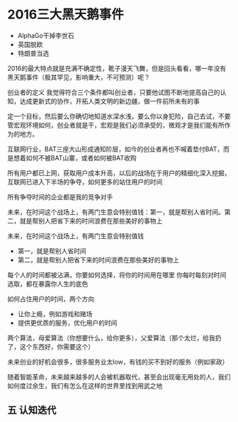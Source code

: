 # 2016三大黑天鹅事件


* AlphaGo干掉李世石
* 英国脱欧
* 特朗普当选

2016的最大特点就是充满不确定性，靴子漫天飞舞，但是回头看看，哪一年没有黑天鹅事件（极其罕见，影响重大，不可预测）呢？

创业者的定义
我觉得符合三个条件都叫创业者，只要他试图不断地提高自己的认知，达成更新式的协作，开拓人类文明的新边疆，做一件前所未有的事

定一个目标，然后要么你确切地知道水深水浅，要么你以身犯险，自己去试，不要管宏观环境如何，创业者就是干，宏观是我们必须承受的，微观才是我们能有所作为的地方。

互联网行业，BAT三座大山形成通知阶层，如今的创业者再也不喊着垫付BAT，而是想着如何不被BAT山寨，或者如何被BAT收购

所有用户都已上网，获取用户成本升高，以后的战场在于用户的精细化深入挖掘，互联网已进入下半场的争夺，如何更多的站住用户的时间

所有争夺时间的企业都是我的竞争对手

未来，在时间这个战场上，有两门生意会特别值钱：第一，就是帮别人省时间。第二，就是帮别人把省下来的时间浪费在那些美好的事物上

未来，在时间这个战场上，有两门生意会特别值钱

- 第一，就是帮别人省时间
- 第二，就是帮别人把省下来的时间浪费在那些美好的事物上

每个人的时间都被沾满，你要如何选择，将你的时间用在哪里
你每时每刻对时间选取，都在暴露你人生的底色

如何占住用户的时间，两个方向
* 让你上瘾，例如游戏和赌场
* 提供更优质的服务，优化用户的时间


两个算法，母爱算法（你想要什么，给你更多），父爱算法（那个太烂，给我扔了，这个东西好，你需要这个）

未来创业的好机会很多，很多服务业太low，有钱的买不到好的服务（例如家政）


随着智能革命，未来越来越多的人会被机器取代，甚至会出现毫无用处的人，我们如何度过余生，我们有怎么在这样的世界里找到用武之地

## 五 认知迭代

